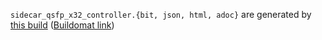 `sidecar_qsfp_x32_controller.{bit, json, html, adoc}` are generated by
[this build](https://github.com/oxidecomputer/quartz/runs/9512973720)
([Buildomat link](https://buildomat.eng.oxide.computer/wg/0/details/01GHYV61HA60CD94294J2R9TJF/F0bPirDsRwmqgVI4bTBoAAnpU4aIYuHxmv7aAmMOvZKfpVT4/01GHYV6AX6ZTEDETZW0RC7V9W8))
